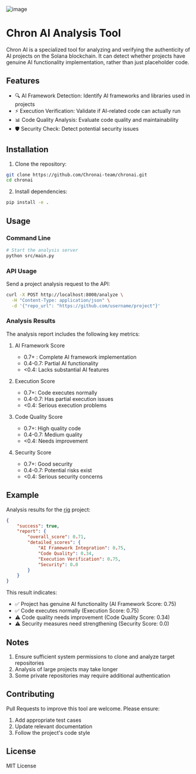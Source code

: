 ![image](https://github.com/user-attachments/assets/a4a82767-bb79-44d3-87f3-3bc4f26fc281)
# Chron AI Analysis Tool

Chron AI is a specialized tool for analyzing and verifying the authenticity of AI projects on the Solana blockchain. It can detect whether projects have genuine AI functionality implementation, rather than just placeholder code.

## Features

- 🔍 AI Framework Detection: Identify AI frameworks and libraries used in projects
- ⚡ Execution Verification: Validate if AI-related code can actually run
- 📊 Code Quality Analysis: Evaluate code quality and maintainability
- 🛡️ Security Check: Detect potential security issues

## Installation

1. Clone the repository:
```bash
git clone https://github.com/Chronai-team/chronai.git
cd chronai
```

2. Install dependencies:
```bash
pip install -e .
```

## Usage

### Command Line

```bash
# Start the analysis server
python src/main.py
```

### API Usage

Send a project analysis request to the API:

```bash
curl -X POST http://localhost:8000/analyze \
  -H "Content-Type: application/json" \
  -d '{"repo_url": "https://github.com/username/project"}'
```

### Analysis Results

The analysis report includes the following key metrics:

1. AI Framework Score
   - 0.7+ : Complete AI framework implementation
   - 0.4-0.7: Partial AI functionality
   - <0.4: Lacks substantial AI features

2. Execution Score
   - 0.7+: Code executes normally
   - 0.4-0.7: Has partial execution issues
   - <0.4: Serious execution problems

3. Code Quality Score
   - 0.7+: High quality code
   - 0.4-0.7: Medium quality
   - <0.4: Needs improvement

4. Security Score
   - 0.7+: Good security
   - 0.4-0.7: Potential risks exist
   - <0.4: Serious security concerns

## Example

Analysis results for the [rig](https://github.com/0xPlaygrounds/rig) project:

```json
{
    "success": true,
    "report": {
        "overall_score": 0.71,
        "detailed_scores": {
            "AI Framework Integration": 0.75,
            "Code Quality": 0.34,
            "Execution Verification": 0.75,
            "Security": 0.0
        }
    }
}
```

This result indicates:
- ✅ Project has genuine AI functionality (AI Framework Score: 0.75)
- ✅ Code executes normally (Execution Score: 0.75)
- ⚠️ Code quality needs improvement (Code Quality Score: 0.34)
- ⚠️ Security measures need strengthening (Security Score: 0.0)

## Notes

1. Ensure sufficient system permissions to clone and analyze target repositories
2. Analysis of large projects may take longer
3. Some private repositories may require additional authentication

## Contributing

Pull Requests to improve this tool are welcome. Please ensure:

1. Add appropriate test cases
2. Update relevant documentation
3. Follow the project's code style

## License

MIT License
